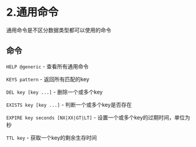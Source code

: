 # 2.通用命令

通用命令是不区分数据类型都可以使用的命令

## 命令

`HELP @generic` - 查看所有通用命令

`KEYS pattern` - 返回所有匹配的key

`DEL key [key ...]` - 删除一个或多个key

`EXISTS key [key ...]` - 判断一个或多个key是否存在

`EXPIRE key seconds [NX|XX|GT|LT]` - 设置一个或多个key的过期时间，单位为秒

`TTL key` - 获取一个key的剩余生存时间